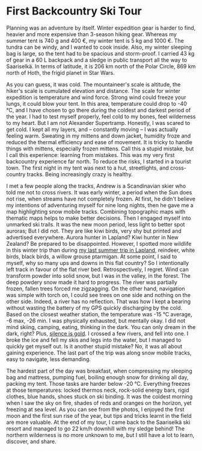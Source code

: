# First Backcountry Ski Tour

Planning was an adventure by itself. Winter expedition gear is harder to find, heavier and more expensive than 3-season hiking gear. Whereas my summer tent is 740 g and 400 €, my winter tent is 5 kg and 1000 €. The tundra can be windy, and I wanted to cook inside. Also, my winter sleeping bag is large, so the tent had to be spacious and storm-proof. I carried 43 kg of gear in a 60 L backpack and a sledge in public transport all the way to Saariselkä. In terms of latitude, it is 206 km north of the Polar Circle, 869 km north of Hoth, the frigid planet in Star Wars.

As you can guess, it was cold. The mountaineer's scale is altitude, the hiker's scale is cumulated elevation and distance. The scale for winter expedition is temperature and wind force. Strong wind could freeze your lungs, it could blow your tent. In this area, temperature could drop to -40 °C, and I have chosen to go there during the coldest and darkest period of the year. I had to test myself properly, feel cold to my bones, feel wilderness to my heart. But I am not Alexander Supertramp. Honestly, I was scared to get cold. I kept all my layers, and – constantly moving – I was actually feeling warm. Sweating in my mittens and down jacket, humidity froze and reduced the thermal efficiency and ease of movement. It is tricky to handle things with mittens, especially frozen mittens. Call this a stupid mistake, but I call this experience: learning from mistakes. This was my very first backcountry experience far north. To reduce the risks, I started in a tourist town. The first night in my tent was next to a hut, streetlights, and cross-country tracks. Being increasingly crazy is healthy.

I met a few people along the tracks, Andrew is a Scandinavian skier who told me not to cross rivers. It was early winter, a period when the Sun does not rise, when streams have not completely frozen. At first, he didn't believe my intentions of adventuring myself for nine long nights, then he gave me a map highlighting snow mobile tracks. Combining topographic maps with thematic maps helps to make better decisions. Then I engaged myself into unmarked ski trails. It was the new moon period, less light to better spot auroras; But I did not. They are like kiwi birds, very shy but printed and advertised everywhere. Aurora hunter in Lapland? Kiwi hunter in New Zealand? Be prepared to be disappointed. However, I spotted more wildlife in this winter trip than during [my last summer trip in Lapland](story:Ruskadventure), reindeer, white birds, black birds, a willow grouse ptarmigan. At some point, I said to myself, why so many ups and downs in this flat country? So I intentionally left track in favour of the flat river bed. Retrospectively, I regret. Wind can transform powder into solid snow, but I was in the valley, in the forest. The deep powdery snow made it hard to progress. The river was partially frozen, fallen trees forced me zigzagging. On the other hand, navigation was simple with torch on, I could see trees on one side and nothing on the other side. Indeed, a river has no reflection. That was how I kept a bearing without wasting the battery of my GPS quickly discharging by the cold. Based on the closest weather station, the temperature was -15 °C average, -6 max, -26 min. I was physically exhausted, but mentally okay. I did not mind skiing, camping, eating, thinking in the dark. You can only dream in the dark, right? Plus, [silence is gold](story:Whitish_Dusk). I crossed a few rivers, and fell into one. I broke the ice and fell my skis and legs into the water, but I managed to quickly get myself out. Is it another stupid mistake? No, it was all about gaining experience. The last part of the trip was along snow mobile tracks, easy to navigate, less demanding.

The hardest part of the day was breakfast, when compressing my sleeping bag and mattress, pumping fuel, boiling enough snow for drinking all day, packing my tent. Those tasks are harder below -20 °C. Everything freezes at those temperatures: locked thermos neck, rock-solid energy bars, rigid clothes, blue hands, shoes stuck on ski binding. It was the coldest morning when I saw the sky on fire, shades of reds and oranges on the horizon, yet freezing at sea level. As you can see from the photos, I enjoyed the first moon and the first sun rise of the year, but tips and tricks learnt in the field are more valuable. At the end of my tour, I came back to the Saariselkä ski resort and managed to go 22 km/h downhill with my sledge behind! The northern wilderness is no more unknown to me, but I still have a lot to learn, discover, and share.
